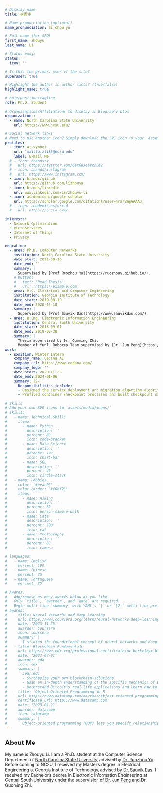 ```yaml
---
# Display name
title: 李周宇

# Name pronunciation (optional)
name_pronunciation: li chou yü

# Full name (for SEO)
first_name: Zhouyu
last_name: Li

# Status emoji
status:
  icon: ''

# Is this the primary user of the site?
superuser: true

# Highlight the author in author lists? (true/false)
highlight_name: true

# Role/position/tagline
role: Ph.D. Student

# Organizations/Affiliations to display in Biography blox
organizations:
  - name: North Carolina State University
    url: https://www.ncsu.edu/

# Social network links
# Need to use another icon? Simply download the SVG icon to your `assets/media/icons/` folder.
profiles:
  - icon: at-symbol
    url: 'mailto:zli85@ncsu.edu'
    label: E-mail Me
  # - icon: brands/x
  #   url: https://twitter.com/GetResearchDev
  # - icon: brands/instagram
  #   url: https://www.instagram.com/
  - icon: brands/github
    url: https://github.com/lizhouyu
  - icon: brands/linkedin
    url: www.linkedin.com/in/zhouyu-li
  - icon: academicons/google-scholar
    url: https://scholar.google.com/citations?user=4rarBngAAAAJ
  # - icon: academicons/orcid
  #   url: https://orcid.org/

interests:
  - Network Optimization
  - Microservices
  - Internet of Things
  - Privacy

education:
  - area: Ph.D. Computer Networks
    institution: North Carolina State University
    date_start: 2021-08-16
    date_end: ''
    summary: |
      Supervised by [Prof Ruozhou Yu](https://ruozhouy.github.io/).
    # button:
    #   text: 'Read Thesis'
    #   url: 'https://example.com'
  - area: M.S. Electrical and Computer Engineering
    institution: Georgia Institute of Technology
    date_start: 2019-08-19
    date_end: 2020-12-10
    summary: |
      Supervised by [Prof Sauvik Das](https://www.sauvikdas.com/).
  - area: B.Eng. Electronic Information Engineering
    institution: Central South University
    date_start: 2015-09-01
    date_end: 2019-06-30
    summary: |
      Thesis supervised by Dr. Guoming Zhi.  
      Member of Yunlu Robocup Team supervised by [Dr. Jun Peng](https://faculty.csu.edu.cn/pengjun1/en/index.htm)
work:
  - position: Winter Intern
    company_name: Cedana AI
    company_url: https://www.cedana.com/
    company_logo: ''
    date_start: 2023-11-25
    date_end: 2024-01-06
    summary: |2-
      Responsibilities include:
      - Designed the service deployment and migration algortihm algorithm for Cedana Optimizer.
      - Profiled container checkpoint processes and built checkpoint size estimation model.

# Skills
# Add your own SVG icons to `assets/media/icons/`
# skills:
#   - name: Technical Skills
#     items:
#       - name: Python
#         description: ''
#         percent: 80
#         icon: code-bracket
#       - name: Data Science
#         description: ''
#         percent: 100
#         icon: chart-bar
#       - name: SQL
#         description: ''
#         percent: 40
#         icon: circle-stack
#   - name: Hobbies
#     color: '#eeac02'
#     color_border: '#f0bf23'
#     items:
#       - name: Hiking
#         description: ''
#         percent: 60
#         icon: person-simple-walk
#       - name: Cats
#         description: ''
#         percent: 100
#         icon: cat
#       - name: Photography
#         description: ''
#         percent: 80
#         icon: camera

# languages:
#   - name: English
#     percent: 100
#   - name: Chinese
#     percent: 75
#   - name: Portuguese
#     percent: 25

# Awards.
#   Add/remove as many awards below as you like.
#   Only `title`, `awarder`, and `date` are required.
#   Begin multi-line `summary` with YAML's `|` or `|2-` multi-line prefix and indent 2 spaces below.
# awards:
#   - title: Neural Networks and Deep Learning
#     url: https://www.coursera.org/learn/neural-networks-deep-learning
#     date: '2023-11-25'
#     awarder: Coursera
#     icon: coursera
#     summary: |
#       I studied the foundational concept of neural networks and deep learning. By the end, I was familiar with the significant technological trends driving the rise of deep learning; build, train, and apply fully connected deep neural networks; implement efficient (vectorized) neural networks; identify key parameters in a neural network’s architecture; and apply deep learning to your own applications.
#   - title: Blockchain Fundamentals
#     url: https://www.edx.org/professional-certificate/uc-berkeleyx-blockchain-fundamentals
#     date: '2023-07-01'
#     awarder: edX
#     icon: edx
#     summary: |
#       Learned:
#       - Synthesize your own blockchain solutions
#       - Gain an in-depth understanding of the specific mechanics of Bitcoin
#       - Understand Bitcoin’s real-life applications and learn how to attack and destroy Bitcoin, Ethereum, smart contracts and Dapps, and alternatives to Bitcoin’s Proof-of-Work consensus algorithm
#   - title: 'Object-Oriented Programming in R'
#     url: https://www.datacamp.com/courses/object-oriented-programming-with-s3-and-r6-in-r
#     certificate_url: https://www.datacamp.com
#     date: '2023-01-21'
#     awarder: datacamp
#     icon: datacamp
#     summary: |
#       Object-oriented programming (OOP) lets you specify relationships between functions and the objects that they can act on, helping you manage complexity in your code. This is an intermediate level course, providing an introduction to OOP, using the S3 and R6 systems. S3 is a great day-to-day R programming tool that simplifies some of the functions that you write. R6 is especially useful for industry-specific analyses, working with web APIs, and building GUIs.
---
```


## About Me

My name is Zhouyu Li. I am a Ph.D. student at the Computer Science Department of [North Carolina State University](https://www.ncsu.edu/), advised by [Dr. Ruozhou Yu](https://people.engr.ncsu.edu/ryu5/). Before coming to NCSU, I received my Master’s degree in Electrical Engineering at Georgia Institute of Technology, advised by [Dr. Sauvik Das](https://sauvikdas.com/). I received my Bachelor’s degree in Electronic Information Engineering at Central South University under the supervision of [Dr. Jun Peng](https://faculty.csu.edu.cn/pengjun1/en/index.htm) and Dr. Guoming Zhi.  
